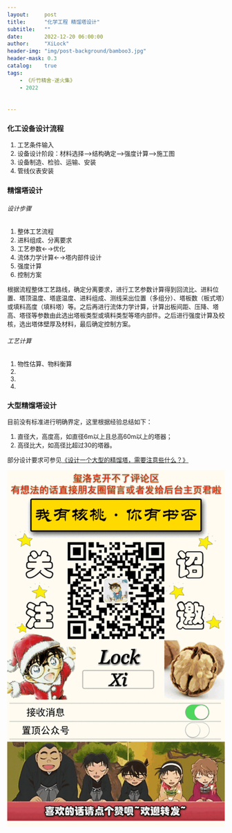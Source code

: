 ```yaml
---
layout:     post
title:      "化学工程 精馏塔设计"
subtitle:   ""
date:       2022-12-20 06:00:00
author:     "XiLock"
header-img: "img/post-background/bamboo3.jpg"
header-mask: 0.3
catalog:    true
tags:
    - 《斤竹精舍·遂火集》
    - 2022


---
```


### 化工设备设计流程
1. 工艺条件输入
1. 设备设计阶段：材料选择-->结构确定-->强度计算-->施工图
1. 设备制造、检验、运输、安装
1. 管线仪表安装

### 精馏塔设计
###### 设计步骤
1. 整体工艺流程
1. 进料组成、分离要求
1. 工艺参数←→优化
1. 流体力学计算←→塔内部件设计
1. 强度计算
1. 控制方案

根据流程整体工艺路线，确定分离要求，进行工艺参数计算得到回流比、进料位置、塔顶温度、塔底温度、进料组成、测线采出位置（多组分）、塔板数（板式塔）或填料高度（填料塔）等。之后再进行流体力学计算，计算出板间距、压降、塔高、塔径等参数由此选出塔板类型或填料类型等塔内部件。之后进行强度计算及校核，选出塔体壁厚及材料，最后确定控制方案。

###### 工艺计算
1. 物性估算、物料衡算
1. 
1. 
1. 



### 大型精馏塔设计
目前没有标准进行明确界定，这里根据经验总结如下：
1. 直径大，高度高，如直径6m以上且总高60m以上的塔器；
2. 高径比大，如高径比超过30的塔器。

部分设计要求可参见[《设计一个大型的精馏塔，需要注意些什么？》](https://www.jishulink.com/post/1849582)


![](/img/wc-tail.GIF)
